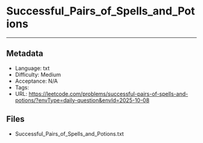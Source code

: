 # Successful_Pairs_of_Spells_and_Potions

---

## Metadata

- Language: txt
- Difficulty: Medium
- Acceptance: N/A
- Tags: 
- URL: https://leetcode.com/problems/successful-pairs-of-spells-and-potions/?envType=daily-question&envId=2025-10-08

## Files

- Successful_Pairs_of_Spells_and_Potions.txt
